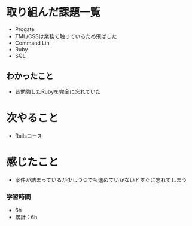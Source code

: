 # 取り組んだ課題一覧
- Progate
 - TML/CSSは業務で触っているため飛ばした
 - Command Lin
 - Ruby
 - SQL
## わかったこと
- 昔勉強したRubyを完全に忘れていた

# 次やること
- Railsコース
# 感じたこと
- 案件が詰まっているが少しづつでも進めていかないとすぐに忘れてしまう

### 学習時間
- 6h
- 累計：6h
